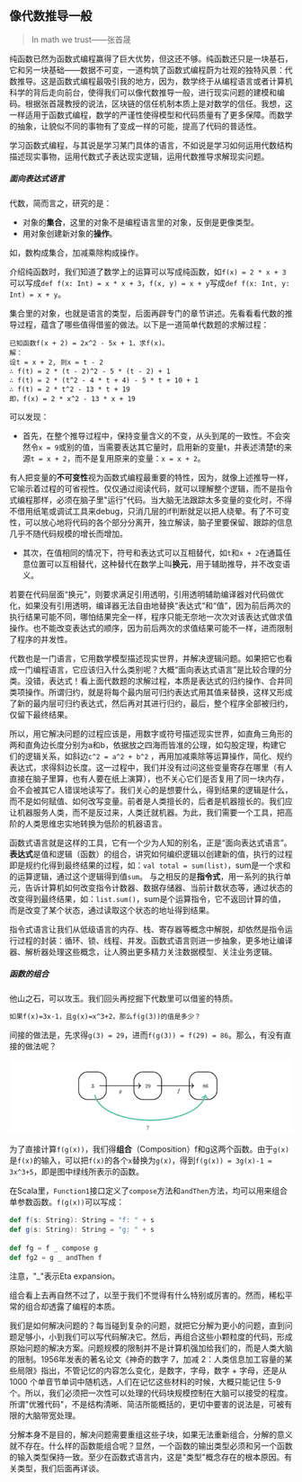 ## 像代数推导一般
> In math we trust——张首晟

纯函数已然为函数式编程赢得了巨大优势，但这还不够。纯函数还只是一块基石，它和另一块基础——数据不可变，一道构筑了函数式编程蔚为壮观的独特风景：代数推导。这是函数式编程最吸引我的地方，因为，数学终于从编程语言或者计算机科学的背后走向前台，使得我们可以像代数推导一般，进行现实问题的建模和编码。根据张首晟教授的说法，区块链的信任机制本质上是对数学的信任。我想，这一样适用于函数式编程，数学的严谨性使得模型和代码质量有了更多保障。而数学的抽象，让貌似不同的事物有了变成一样的可能，提高了代码的普适性。

学习函数式编程，与其说是学习某门具体的语言，不如说是学习如何运用代数结构描述现实事物，运用代数式子表达现实逻辑，运用代数推导求解现实问题。

##### 面向表达式语言
代数，简而言之，研究的是：
* 对象的**集合**，这里的对象不是编程语言里的对象，反倒是更像类型。
* 用对象创建新对象的**操作**。

如，数构成集合，加减乘除构成操作。

介绍纯函数时，我们知道了数学上的运算可以写成纯函数，如`f(x) = 2 * x + 3`可以写成`def f(x: Int) = x * x + 3`，`f(x, y) = x + y`写成`def f(x: Int, y: Int) = x + y`。

集合里的对象，也就是语言的类型，后面再辟专门的章节讲述。先看看看代数的推导过程，蕴含了哪些值得借鉴的做法。以下是一道简单代数题的求解过程：
```
已知函数f(x + 2) = 2x^2 - 5x + 1，求f(x)。
解：
设t = x + 2, 则x = t - 2
∴ f(t) = 2 * (t - 2)^2 - 5 * (t - 2) + 1
∴ f(t) = 2 * (t^2 - 4 * t + 4) - 5 * t + 10 + 1
∴ f(t) = 2 * t^2 - 13 * t + 19
即，f(x) = 2 * x^2 - 13 * x + 19
```

可以发现：
* 首先，在整个推导过程中，保持变量含义的不变，从头到尾的一致性。不会突然令`x = 9`或别的值，当需要表达其它量时，启用新的变量t，并表述清楚t的来源`t = x + 2`，而不是复用原来的变量：`x = x + 2`。

有人把变量的**不可变性**视为函数式编程最重要的特性，因为，就像上述推导一样，它喻示着过程的可省视性。仅仅通过阅读代码，就可以理解整个逻辑，而不是指令式编程那样，必须在脑子里"运行"代码。当大脑无法跟踪太多变量的变化时，不得不借用纸笔或调试工具来debug，只消几层的if判断就足以把人绕晕。有了不可变性，可以放心地将代码的各个部分分离开，独立解读，脑子里要保留、跟踪的信息几乎不随代码规模的增长而增加。

* 其次，在值相同的情况下，符号和表达式可以互相替代，如`t`和`x + 2`在通篇任意位置可以互相替代，这种替代在数学上叫**换元**，用于辅助推导，并不改变语义。

若要在代码层面“换元”，则要求满足引用透明，引用透明辅助编译器对代码做优化，如果没有引用透明，编译器无法自由地替换“表达式“和“值”，因为前后两次的执行结果可能不同，哪怕结果完全一样，程序只能无奈地一次次对该表达式做求值操作。也不能改变表达式的顺序，因为前后两次的求值结果可能不一样，进而限制了程序的并发性。

代数也是一门语言，它用数学模型描述现实世界，并解决逻辑问题。如果把它也看成一门编程语言，它应该归入什么类别呢？大概“面向表达式语言”是比较合理的分类。没错，表达式！看上面代数题的求解过程，本质是表达式的归约操作、合并同类项操作。所谓归约，就是将每个最内层可归约表达式用其值来替换，这样又形成了新的最内层可归约表达式，然后再对其进行归约，最后，整个程序全部被归约，仅留下最终结果。

所以，用它解决问题的过程应该是，用数字或符号描述现实世界，如直角三角形的两和直角边长度分别为a和b，依据放之四海而皆准的公理，如勾股定理，构建它们的逻辑关系，如斜边`c^2 = a^2 + b^2`
，再用加减乘除等运算操作，简化、规约表达式，求得斜边长度。这一过程中，我们并没有过问这些变量寄存在哪里（有人直接在脑子里算，也有人要在纸上演算），也不关心它们是否复用了同一块内存，会不会被其它人错误地读写了。我们关心的是想要什么，得到结果的逻辑是什么，而不是如何赋值、如何改写变量。前者是人类擅长的，后者是机器擅长的。我们应让机器服务人类，而不是反过来，人类迁就机器。为此，我们需要一个工具，把高阶的人类思维忠实地转换为低阶的机器语言。 

函数式语言就是这样的工具，它有一个少为人知的别名，正是“面向表达式语言”。**表达式**是值和逻辑（函数）的组合，讲究如何编织逻辑以创建新的值，执行的过程即是规约化得到最终结果的过程，如：`val total = sum(list)`，sum是一个求和的运算逻辑，通过这个逻辑得到值`sum`。 与之相反的是**指令式**，用一系列的执行单元，告诉计算机如何改变指令计数器、数据存储器、当前计数状态等，通过状态的改变得到最终结果，如：`list.sum()`，sum是个运算指令，它不返回计算的值，而是改变了某个状态，通过读取这个状态的地址得到结果。

指令式语言让我们从低级语言的内存、栈、寄存器等概念中解脱，却依然是指令运行过程的封装：循环、锁、线程、并发。函数式语言则进一步抽象，更多地让编译器、解析器处理这些概念，让人腾出更多精力关注数据模型、关注业务逻辑。

##### 函数的组合
他山之石，可以攻玉。我们回头再挖掘下代数里可以借鉴的特质。
```markdown
如果f(x)=3x-1，且g(x)=x^3+2，那么f(g(3))的值是多少？
```
间接的做法是，先求得`g(3) = 29`，进而`f(g(3)) = f(29) = 86`。那么，有没有直接的做法呢？

![compose](../imgs/compose_func.png)

为了直接计算`f(g(x))`，我们得**组合**（Composition）f和g这两个函数。由于`g(x)`是`f(x)`的输入，可以把`f(x)`的各个`x`替换为`g(x)`，得到`f(g(x)) = 3g(x)-1 = 3x^3+5`，即是图中绿线所表示的函数。

在Scala里，`Function1`接口定义了`compose`方法和`andThen`方法，均可以用来组合单参数函数。`f(g(x))`可以写成：
```scala
def f(s: String): String = "f: " + s
def g(s: String): String = "g: " + s

def fg = f _ compose g
def fg2 = g _ andThen f
```
注意，"_"表示Eta expansion。

组合看上去再自然不过了，以至于我们不觉得有什么特别或厉害的。然而，稀松平常的组合却透露了编程的本质。

我们是如何解决问题的？每当碰到复杂的问题，就把它分解为更小的问题，直到问题足够小，小到我们可以写代码解决它。然后，再组合这些小颗粒度的代码，形成原始问题的解决方案。问题规模的限制并不是计算机强加给我们的，而是人类大脑的限制。1956年发表的著名论文《神奇的数字 7，加减 2：人类信息加工容量的某些局限》指出，不管记忆的内容怎么变化，是数字，字母，数字 + 字母，还是从 1000 个单音节单词中随机选，人们在记忆这些材料的时候，大概只能记住 5-9 个。所以，我们必须把一次性可以处理的代码块规模控制在大脑可以接受的程度。所谓"优雅代码"，不是结构清晰、简洁所能概括的，更切中要害的说法是，可被有限的大脑带宽处理。

分解本身不是目的，解决问题需要重组这些子块，如果无法重新组合，分解的意义就不存在。什么样的函数能组合呢？显然，一个函数的输出类型必须和另一个函数的输入类型保持一致。至少在函数式语言内，这是"类型"概念存在的根本原因。有关类型，我们后面再详谈。

